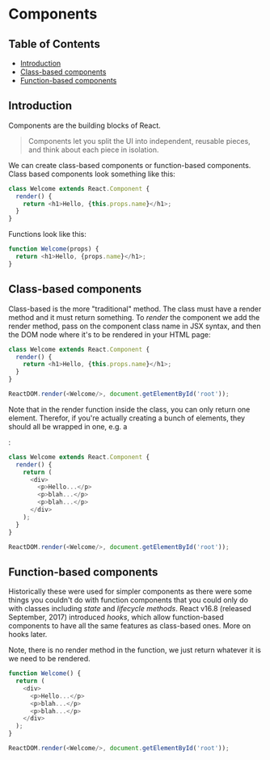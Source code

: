# Components

## Table of Contents

<!-- toc -->

- [Introduction](#introduction)
- [Class-based components](#class-based-components)
- [Function-based components](#function-based-components)

<!-- tocstop -->

## Introduction

Components are the building blocks of React.

> Components let you split the UI into independent, reusable pieces, and think about each piece in isolation.

We can create class-based components or function-based components. Class based components look something like this:

```javascript
class Welcome extends React.Component {
  render() {
    return <h1>Hello, {this.props.name}</h1>;
  }
}
```

Functions look like this:

```javascript
function Welcome(props) {
  return <h1>Hello, {props.name}</h1>;
}
```


## Class-based components

Class-based is the more "traditional" method. The class must have a render method and it must return something. To *render* the component we add the render method, pass on the component class name in JSX syntax, and then the DOM node where it's to be rendered in your HTML page:

```javascript
class Welcome extends React.Component {
  render() {
    return <h1>Hello, {this.props.name}</h1>;
  }
}

ReactDOM.render(<Welcome/>, document.getElementById('root'));
```

Note that in the render function inside the class, you can only return one element. Therefor, if you're actually creating a bunch of elements, they should all be wrapped in one, e.g. a <div>:

```javascript
class Welcome extends React.Component {
  render() {
    return (
      <div>
        <p>Hello...</p>
        <p>blah...</p>
        <p>blah...</p>
      </div>
    );
  }
}

ReactDOM.render(<Welcome/>, document.getElementById('root'));
```

## Function-based components

Historically these were used for simpler components as there were some things you couldn't do with function components that you could only do with classes including *state* and *lifecycle methods*. React v16.8 (released September, 2017) introduced *hooks*, which allow function-based components to have all the same features as class-based ones. More on hooks later.

Note, there is no render method in the function, we just return whatever it is we need to be rendered.

```javascript
function Welcome() {
  return (
    <div>
      <p>Hello...</p>
      <p>blah...</p>
      <p>blah...</p>
    </div>
  );
}

ReactDOM.render(<Welcome/>, document.getElementById('root'));
```

